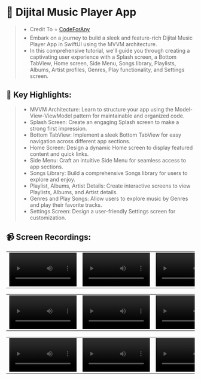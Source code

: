 # 🎡 Dijital Music Player App
> * Credit To ⭐️ [CodeForAny](https://www.youtube.com/playlist?list=PLzcRC7PA0xWTRhFuIAY6ZdUP62X0DdttE)
> * Embark on a journey to build a sleek and feature-rich Dijital Music Player App in SwiftUI using the MVVM architecture.
> * In this comprehensive tutorial, we'll guide you through creating a captivating user experience with a Splash screen, a Bottom TabView, Home screen, Side Menu, Songs library, Playlists, Albums, Artist profiles, Genres, Play functionality, and Settings screen.

## 🚀 Key Highlights:
> * MVVM Architecture: Learn to structure your app using the Model-View-ViewModel pattern for maintainable and organized code.
> * Splash Screen: Create an engaging Splash screen to make a strong first impression.
> * Bottom TabView: Implement a sleek Bottom TabView for easy navigation across different app sections.
> * Home Screen: Design a dynamic Home screen to display featured content and quick links.
> * Side Menu: Craft an intuitive Side Menu for seamless access to app sections.
> * Songs Library: Build a comprehensive Songs library for users to explore and enjoy.
> * Playlist, Albums, Artist Details: Create interactive screens to view Playlists, Albums, and Artist details.
> * Genres and Play Songs: Allow users to explore music by Genres and play their favorite tracks.
> * Settings Screen: Design a user-friendly Settings screen for customization.

## 📹 Screen Recordings:
| | | |
| :-: | :-: | :-: |
<video src='https://github.com/enesozmus/MyGithubAssets/assets/94680591/067baa82-e788-4efd-a77b-10e2c5a38d09' width=180/> | <video src='https://github.com/enesozmus/MyGithubAssets/assets/94680591/e7298aa1-b43c-4151-a350-d8ee346e12ef' width=180/> | <video src='https://github.com/enesozmus/MyGithubAssets/assets/94680591/1d5ad98f-5cd9-451b-ba13-5a0da3212540' width=180/>

| | | |
| :-: | :-: | :-: |
<video src='https://github.com/enesozmus/MyGithubAssets/assets/94680591/dce4bbff-274a-48ce-a5dd-78dbe2ba831c' width=180/> | <video src='https://github.com/enesozmus/MyGithubAssets/assets/94680591/22653595-bda9-4514-9252-62b67f609ab0' width=180/> | <video src='https://github.com/enesozmus/MyGithubAssets/assets/94680591/6a11d8e3-d722-4c96-9dc5-3f6cdd700a42' width=180/>

| | | |
| :-: | :-: | :-: |
<video src='https://github.com/enesozmus/MyGithubAssets/assets/94680591/be0138af-b1b6-4a5b-87d1-58e0f7d2eb69' width=180/> | <video src='https://github.com/enesozmus/MyGithubAssets/assets/94680591/b16ac33b-d6a9-4aaf-bd87-81bf6a115251' width=180/> | <video src='https://github.com/enesozmus/MyGithubAssets/assets/94680591/c87bd884-a470-4fd6-a8ed-160739bbae04' width=180/>
